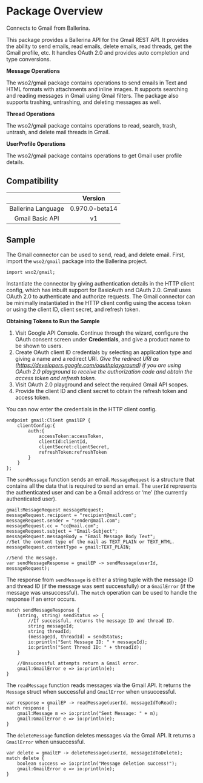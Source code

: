 # Package Overview
Connects to Gmail from Ballerina. 

This package provides a Ballerina API for the Gmail REST API. It provides the ability to send emails, read emails, 
delete emails, read threads, get the Gmail profile, etc. It handles OAuth 2.0 and provides auto completion and 
type conversions.

**Message Operations**

The wso2/gmail package contains operations to send emails in Text and HTML formats with attachments and inline images. 
It supports searching and reading messages in Gmail using Gmail filters. The package also supports trashing, untrashing, 
and deleting messages as well.

**Thread Operations**

The wso2/gmail package contains operations to read, search, trash, untrash, and delete mail threads in Gmail.

**UserProfile Operations**

The wso2/gmail package contains operations to get Gmail user profile details.

## Compatibility

|                    |    Version     |  
| :-----------------:|:--------------:| 
| Ballerina Language | 0.970.0-beta14 |
|  Gmail Basic API   |    v1         |  

## Sample

The Gmail connector can be used to send, read, and delete email. First, import the `wso2/gmail` package into the 
Ballerina project.

```ballerina
import wso2/gmail;
```

Instantiate the connector by giving authentication details in the HTTP client config, which has inbuilt support for 
BasicAuth and OAuth 2.0. Gmail uses OAuth 2.0 to authenticate and authorize requests. The Gmail connector can be 
minimally instantiated in the HTTP client config using the access token or using the client ID, client secret, 
and refresh token.

**Obtaining Tokens to Run the Sample**

1. Visit Google API Console. Continue through the wizard, configure the OAuth consent screen under **Credentials**, and 
give a product name to be shown to users.
2. Create OAuth client ID credentials by selecting an application type and giving a name and a redirect URI. *Give the 
redirect URI as (https://developers.google.com/oauthplayground) if you are using OAuth 2.0 playground to receive the 
authorization code and obtain the access token and refresh token.*
3. Visit OAuth 2.0 playground and select the required Gmail API scopes.
4. Provide the client ID and client secret to obtain the refresh token and access token. 

You can now enter the credentials in the HTTP client config. 

```ballerina
endpoint gmail:Client gmailEP {
    clientConfig:{
        auth:{
            accessToken:accessToken,
            clientId:clientId,
            clientSecret:clientSecret,
            refreshToken:refreshToken
        }
    }
};
```

The `sendMessage` function sends an email. `MessageRequest` is a structure that contains all the data that is required 
to send an email. The `userId` represents the authenticated user and can be a Gmail address or ‘me’ 
(the currently authenticated user).

```ballerina
gmail:MessageRequest messageRequest;
messageRequest.recipient = "recipient@mail.com";
messageRequest.sender = "sender@mail.com";
messageRequest.cc = "cc@mail.com";
messageRequest.subject = "Email-Subject";
messageRequest.messageBody = "Email Message Body Text";
//Set the content type of the mail as TEXT_PLAIN or TEXT_HTML.
messageRequest.contentType = gmail:TEXT_PLAIN;

//Send the message.
var sendMessageResponse = gmailEP -> sendMessage(userId, messageRequest);
```
The response from `sendMessage` is either a string tuple with the message ID and thread ID 
(if the message was sent successfully) or a `GmailError` (if the message was unsuccessful). The `match` operation can be 
used to handle the response if an error occurs.

```ballerina
match sendMessageResponse {
    (string, string) sendStatus => {
        //If successful, returns the message ID and thread ID.
        string messageId;
        string threadId;
        (messageId, threadId) = sendStatus;
        io:println("Sent Message ID: " + messageId);
        io:println("Sent Thread ID: " + threadId);
    }
    
    //Unsuccessful attempts return a Gmail error.
    gmail:GmailError e => io:println(e); 
}
```

The `readMessage` function reads messages via the Gmail API. It returns the `Message` struct when successful and 
`GmailError` when unsuccessful. 

```ballerina
var response = gmailEP -> readMessage(userId, messageIdToRead);
match response {
    gmail:Message m => io:println("Sent Message: " + m);
    gmail:GmailError e => io:println(e);
} 
```
The `deleteMessage` function deletes messages via the Gmail API. It returns a `GmailError` when unsuccessful. 

```ballerina
var delete = gmailEP -> deleteMessage(userId, messageIdToDelete);
match delete {
    boolean success => io:println("Message deletion success!");
    gmail:GmailError e => io:println(e);
}
```